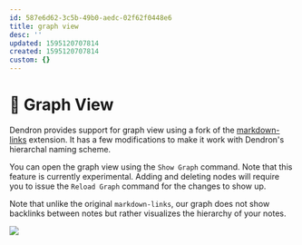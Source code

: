 ```yaml
---
id: 587e6d62-3c5b-49b0-aedc-02f62f0448e6
title: graph view
desc: ''
updated: 1595120707814
created: 1595120707814
custom: {}
---
```


# 🚧 Graph View

Dendron provides support for graph view using a fork of the [markdown-links](https://marketplace.visualstudio.com/items?itemName=tchayen.markdown-links) extension. It has a few modifications to make it work with Dendron's hierarchal naming scheme.

You can open the graph view using the `Show Graph` command. Note that this feature is currently experimental. Adding and deleting nodes will require you to issue the `Reload Graph` command for the changes to show up.

Note that unlike the original `markdown-links`, our graph does not show backlinks between notes but rather visualizes the hierarchy of your notes.


![](https://foundation-prod-assetspublic53c57cce-8cpvgjldwysl.s3-us-west-2.amazonaws.com/assets/images/graph-intro.gif)
